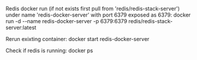 Redis docker run (if not exists first pull from 'redis/redis-stack-server') under name 'redis-docker-server' with port 6379 exposed as 6379:
docker run -d --name redis-docker-server -p 6379:6379 redis/redis-stack-server:latest

Rerun exixting container:
docker start redis-docker-server

Check if redis is running:
docker ps